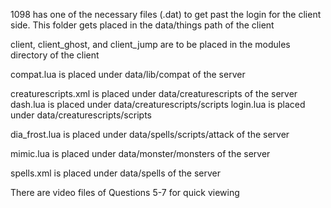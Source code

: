 1098 has one of the necessary files (.dat) to get past the login for the client side. This folder gets placed in the data/things path of the client

client, client_ghost, and client_jump are to be placed in the modules directory of the client

compat.lua is placed under data/lib/compat of the server

creaturescripts.xml is placed under data/creaturescripts of the server
dash.lua is placed under data/creaturescripts/scripts
login.lua is placed under data/creaturescripts/scripts

dia_frost.lua is placed under data/spells/scripts/attack of the server

mimic.lua is placed under data/monster/monsters of the server

spells.xml is placed under data/spells of the server

There are video files of Questions 5-7 for quick viewing
